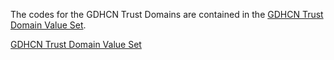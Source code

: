 <p>The codes for the GDHCN Trust Domains are contained in the <a href="ValueSet-WHO.TRUST.DOMAIN.html">GDHCN Trust Domain Value Set</a>.
  </p>
<a href="ValueSet-WHO.TRUST.DOMAIN.html">GDHCN Trust Domain Value Set</a>
